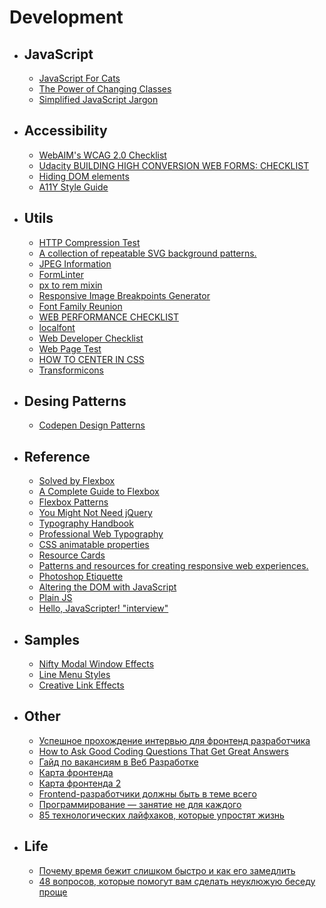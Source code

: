 # Development
* ## JavaScript
  * [JavaScript For Cats](http://jsforcats.com/)
  * [The Power of Changing Classes](https://css-tricks.com/power-changing-classes/)
  * [Simplified JavaScript Jargon](http://jargon.js.org/)

* ## Accessibility
  * [WebAIM's WCAG 2.0 Checklist](http://webaim.org/standards/wcag/checklist)
  * [Udacity BUILDING HIGH CONVERSION WEB FORMS: CHECKLIST](http://labs.udacity.com/images/web-forms-checklist.pdf)
  * [Hiding DOM elements](https://allyjs.io/tutorials/hiding-elements.html)
  * [A11Y Style Guide](http://a11y-style-guide.com/style-guide/)
  
* ## Utils
  * [HTTP Compression Test](http://www.whatsmyip.org/http-compression-test/)
  * [A collection of repeatable SVG background patterns.](http://www.heropatterns.com/)
  * [JPEG Information](http://www.webpagetest.org/jpeginfo/)
  * [FormLinter](https://formlinter.com/)
  * [px to rem mixin](https://gist.github.com/anonymous/ce7c5287e1e20619d8aa)
  * [Responsive Image Breakpoints Generator](http://www.responsivebreakpoints.com/)
  * [Font Family Reunion](http://fontfamily.io/)
  * [WEB PERFORMANCE CHECKLIST](https://jonyablonski.com/designers-wpo-checklist/)
  * [localfont](http://www.localfont.com/)
  * [Web Developer Checklist](http://webdevchecklist.com/)
  * [Web Page Test](https://webpagetest.org/)
  * [HOW TO CENTER IN CSS](http://howtocenterincss.com/)
  * [Transformicons](http://www.transformicons.com/)
  
 * ## Desing Patterns
   * [Codepen Design Patterns](http://codepen.io/patterns)
   
 * ## Reference
   * [Solved by Flexbox](https://philipwalton.github.io/solved-by-flexbox/)
   * [A Complete Guide to Flexbox](https://css-tricks.com/snippets/css/a-guide-to-flexbox/)
   * [Flexbox Patterns](http://www.flexboxpatterns.com/home)
   * [You Might Not Need jQuery](http://youmightnotneedjquery.com/)
   * [Typography Handbook](http://typographyhandbook.com/)
   * [Professional Web Typography](https://prowebtype.com/)
   * [CSS animatable properties](http://oli.jp/2010/css-animatable-properties/)
   * [Resource Cards](https://resourcecards.com/)
   * [Patterns and resources for creating responsive web experiences.](http://bradfrost.github.io/this-is-responsive/)
   * [Photoshop Etiquette](http://photoshopetiquette.com/)
   * [Altering the DOM with JavaScript](https://zellwk.com/blog/js-in-dom/)
   * [Plain JS](https://plainjs.com/javascript/styles/)
   * [Hello, JavaScripter! "interview"](http://www.thatjsdude.com/)
   
* ## Samples
  * [Nifty Modal Window Effects](https://tympanus.net/Development/ModalWindowEffects/)
  * [Line Menu Styles](https://tympanus.net/Development/LineMenuStyles/)
  * [Creative Link Effects](https://tympanus.net/Development/CreativeLinkEffects/)
  
* ## Other
  * [Успешное прохождение интервью для фронтенд разработчика](https://proglib.io/p/cracking-the-frontend-interview/)
  * [How to Ask Good Coding Questions That Get Great Answers](https://zellwk.com/blog/asking-questions/)
  * [Гайд по вакансиям в Веб Разработке](https://mkdev.me/posts/gayd-po-vakansiyam-v-veb-razrabotke)
  * [Карта фронтенда](https://coggle.it/diagram/52e97f8c5a143de239005d1b/56212c4e4c505e0045c0d3bda59b77e5977c2c9bd40f3fd0b451bdcf8da4aa52)
  * [Карта фронтенда 2](http://images.vfl.ru/ii/1466366676/e324255d/13079149.png)
  * [Frontend-разработчики должны быть в теме всего](https://habrahabr.ru/post/306716/)
  * [Программирование — занятие не для каждого](https://geektimes.ru/company/mailru/blog/276054/)
  * [85 технологических лайфхаков, которые упростят жизнь](https://lifehacker.ru/2017/07/03/tech-lifehacks/)
  
* ## Life
  * [Почему время бежит слишком быстро и как его замедлить](https://lifehacker.ru/2017/05/29/how-to-slow-down-time/)
  * [48 вопросов, которые помогут вам сделать неуклюжую беседу проще](https://habrahabr.ru/company/testutor/blog/298180/)
  
